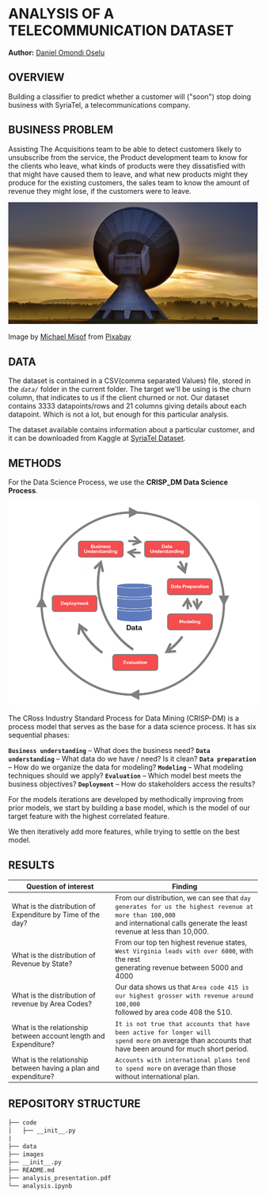 # ANALYSIS OF A TELECOMMUNICATION DATASET
**Author:** [Daniel Omondi Oselu](https://github.com/danieloselu3)

## OVERVIEW
Building a classifier to predict whether a customer will ("soon") stop doing business with SyriaTel, a telecommunications company.

## BUSINESS PROBLEM
Assisting The Acquisitions team to be able to detect customers likely to unsubscribe from the service, the Product development team to know for the clients who leave, what kinds of products were they dissatisfied with that might have caused them to leave, and what new products might they produce for the existing customers, the sales team to know the amount of revenue they might lose, if the customers were to leave.

![Raising satelite](images/raisting-satellite1.jpg)

Image by <a href="https://pixabay.com/users/mmisof-1574106/?utm_source=link-attribution&amp;utm_medium=referral&amp;utm_campaign=image&amp;utm_content=1010862">Michael Misof</a> from <a href="https://pixabay.com//?utm_source=link-attribution&amp;utm_medium=referral&amp;utm_campaign=image&amp;utm_content=1010862">Pixabay</a>

## DATA
The dataset is contained in a CSV(comma separated Values) file, stored in the *`data/`* folder in the current folder. The target we'll be using is the churn column, that indicates to us if the client churned or not. Our dataset contains 3333 datapoints/rows and 21 columns giving details about each datapoint. Which is not a lot, but enough for this particular analysis. 

The dataset available contains information about a particular customer, and it can be downloaded from Kaggle at [SyriaTel Dataset](https://www.kaggle.com/datasets/becksddf/churn-in-telecoms-dataset).

## METHODS
For the Data Science Process, we use the **CRISP_DM Data Science Process**.

![Crip-dm cycle](images/CRISP-DM.png)

The CRoss Industry Standard Process for Data Mining (CRISP-DM) is a process model that serves as the base for a data science process. It has six sequential phases:

**`Business understanding`** – What does the business need?
**`Data understanding`** – What data do we have / need? Is it clean?
**`Data preparation `**– How do we organize the data for modeling?
**`Modeling`** – What modeling techniques should we apply?
**`Evaluation`** – Which model best meets the business objectives?
**`Deployment`** – How do stakeholders access the results?

For the models iterations are developed by methodically improving from prior models, we start by building a base model, which is the model of our target feature with the highest correlated feature.

We then iteratively add more features, while trying to settle on the best model.

## RESULTS
| Question of interest       | Finding        |
| ------------- |-------------|
| What is the distribution of Expenditure by Time of the day?     | From our distribution, we can see that `day generates for us the highest revenue at more than 100,000`<br> and international calls generate the least revenue at less than 10,000. |
| What is the distribution of Revenue by State?     | From our top ten highest revenue states, `West Virginia leads with over 6000`, with the rest<br> generating revenue between 5000 and 4000     |
| What is the distribution of revenue by Area Codes? | Our data shows us that `Area code 415 is our highest grosser with revenue around 100,000`<br> followed by area code 408 the 510.      |
| What is the relationship between account length and Expenditure? | `It is not true that accounts that have been active for longer will`<br> `spend more` on average than accounts that have been around for much short period.      |
| What is the relationship between having a plan and expenditure? | `Accounts with international plans tend to spend more` on average than those without international plan.     |


## REPOSITORY STRUCTURE

```
├── code
│   ├── __init__.py
|
├── data
├── images
├── __init__.py
├── README.md
├── analysis_presentation.pdf
└── analysis.ipynb
```